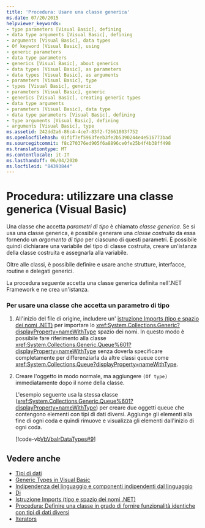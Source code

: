 ```yaml
---
title: 'Procedura: Usare una classe generica'
ms.date: 07/20/2015
helpviewer_keywords:
- type parameters [Visual Basic], defining
- data type arguments [Visual Basic], defining
- arguments [Visual Basic], data types
- Of keyword [Visual Basic], using
- generic parameters
- data type parameters
- generics [Visual Basic], about generics
- data types [Visual Basic], as parameters
- data types [Visual Basic], as arguments
- parameters [Visual Basic], type
- types [Visual Basic], generic
- parameters [Visual Basic], generic
- generics [Visual Basic], creating generic types
- data type arguments
- parameters [Visual Basic], data type
- data type parameters [Visual Basic], defining
- type arguments [Visual Basic], defining
- arguments [Visual Basic], type
ms.assetid: 242dd2a6-86c4-4ce7-83f2-f2661803f752
ms.openlocfilehash: 01f1f7ef5963feeb3fe2b5390244e4e516773bad
ms.sourcegitcommit: f8c270376ed905f6a8896ce0fe25b4f4b38ff498
ms.translationtype: MT
ms.contentlocale: it-IT
ms.lasthandoff: 06/04/2020
ms.locfileid: "84393844"
---
```

# <a name="how-to-use-a-generic-class-visual-basic"></a>Procedura: utilizzare una classe generica (Visual Basic)
Una classe che accetta *parametri di tipo* è chiamato *classe generica*. Se si usa una classe generica, è possibile generare una *classe costruita* da essa fornendo un *argomento di tipo* per ciascuno di questi parametri. È possibile quindi dichiarare una variabile del tipo di classe costruita, creare un'istanza della classe costruita e assegnarla alla variabile.  
  
 Oltre alle classi, è possibile definire e usare anche strutture, interfacce, routine e delegati generici.  
  
 La procedura seguente accetta una classe generica definita nell'.NET Framework e ne crea un'istanza.  
  
### <a name="to-use-a-class-that-takes-a-type-parameter"></a>Per usare una classe che accetta un parametro di tipo  
  
1. All'inizio del file di origine, includere un' [istruzione Imports (tipo e spazio dei nomi .NET)](../../../language-reference/statements/imports-statement-net-namespace-and-type.md) per importare lo <xref:System.Collections.Generic?displayProperty=nameWithType> spazio dei nomi. In questo modo è possibile fare riferimento alla classe <xref:System.Collections.Generic.Queue%601?displayProperty=nameWithType> senza doverla specificare completamente per differenziarla da altre classi queue come <xref:System.Collections.Queue?displayProperty=nameWithType>.  
  
2. Creare l'oggetto in modo normale, ma aggiungere `(Of type)` immediatamente dopo il nome della classe.  
  
     L'esempio seguente usa la stessa classe (<xref:System.Collections.Generic.Queue%601?displayProperty=nameWithType>) per creare due oggetti queue che contengono elementi con tipi di dati diversi. Aggiunge gli elementi alla fine di ogni coda e quindi rimuove e visualizza gli elementi dall'inizio di ogni coda.  
  
     [!code-vb[VbVbalrDataTypes#9](~/samples/snippets/visualbasic/VS_Snippets_VBCSharp/VbVbalrDataTypes/VB/Class1.vb#9)]  
  
## <a name="see-also"></a>Vedere anche

- [Tipi di dati](index.md)
- [Generic Types in Visual Basic](generic-types.md)
- [Indipendenza del linguaggio e componenti indipendenti dal linguaggio](../../../../standard/language-independence-and-language-independent-components.md)
- [Di](../../../language-reference/statements/of-clause.md)
- [Istruzione Imports (tipo e spazio dei nomi .NET)](../../../language-reference/statements/imports-statement-net-namespace-and-type.md)
- [Procedura: Definire una classe in grado di fornire funzionalità identiche con tipi di dati diversi](how-to-define-a-class-that-can-provide-identical-functionality.md)
- [Iterators](../../concepts/iterators.md)
